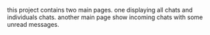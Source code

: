 this project contains two main pages. one displaying all chats and individuals chats.
another main page show incoming chats with some unread messages.
